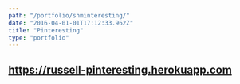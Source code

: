 ```yaml
---
path: "/portfolio/shminteresting/"
date: "2016-04-01-01T17:12:33.962Z"
title: "Pinteresting"
type: "portfolio"
---
```


## <https://russell-pinteresting.herokuapp.com>
